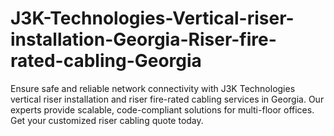 # J3K-Technologies-Vertical-riser-installation-Georgia-Riser-fire-rated-cabling-Georgia
Ensure safe and reliable network connectivity with J3K Technologies vertical riser installation and riser fire-rated cabling services in Georgia. Our experts provide scalable, code-compliant solutions for multi-floor offices. Get your customized riser cabling quote today.
